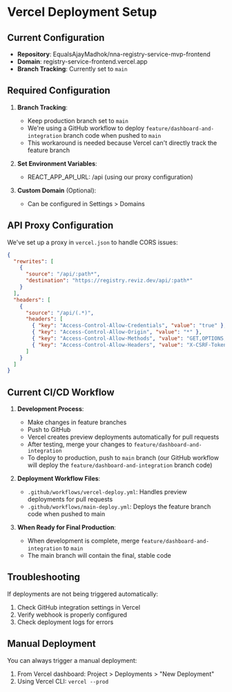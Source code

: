 # Vercel Deployment Setup

## Current Configuration

- **Repository**: EqualsAjayMadhok/nna-registry-service-mvp-frontend
- **Domain**: registry-service-frontend.vercel.app
- **Branch Tracking**: Currently set to `main`

## Required Configuration

1. **Branch Tracking**: 
   - Keep production branch set to `main` 
   - We're using a GitHub workflow to deploy `feature/dashboard-and-integration` branch code when pushed to `main`
   - This workaround is needed because Vercel can't directly track the feature branch

2. **Set Environment Variables**:
   - REACT_APP_API_URL: /api (using our proxy configuration)

3. **Custom Domain** (Optional):
   - Can be configured in Settings > Domains

## API Proxy Configuration

We've set up a proxy in `vercel.json` to handle CORS issues:

```json
{
  "rewrites": [
    { 
      "source": "/api/:path*", 
      "destination": "https://registry.reviz.dev/api/:path*" 
    }
  ],
  "headers": [
    {
      "source": "/api/(.*)",
      "headers": [
        { "key": "Access-Control-Allow-Credentials", "value": "true" },
        { "key": "Access-Control-Allow-Origin", "value": "*" },
        { "key": "Access-Control-Allow-Methods", "value": "GET,OPTIONS,PATCH,DELETE,POST,PUT" },
        { "key": "Access-Control-Allow-Headers", "value": "X-CSRF-Token, X-Requested-With, Accept, Accept-Version, Content-Length, Content-MD5, Content-Type, Date, X-Api-Version, Authorization" }
      ]
    }
  ]
}
```

## Current CI/CD Workflow

1. **Development Process**:
   - Make changes in feature branches
   - Push to GitHub
   - Vercel creates preview deployments automatically for pull requests
   - After testing, merge your changes to `feature/dashboard-and-integration`
   - To deploy to production, push to `main` branch (our GitHub workflow will deploy the `feature/dashboard-and-integration` branch code)

2. **Deployment Workflow Files**:
   - `.github/workflows/vercel-deploy.yml`: Handles preview deployments for pull requests
   - `.github/workflows/main-deploy.yml`: Deploys the feature branch code when pushed to main

3. **When Ready for Final Production**:
   - When development is complete, merge `feature/dashboard-and-integration` to `main`
   - The main branch will contain the final, stable code

## Troubleshooting

If deployments are not being triggered automatically:

1. Check GitHub integration settings in Vercel
2. Verify webhook is properly configured
3. Check deployment logs for errors

## Manual Deployment

You can always trigger a manual deployment:

1. From Vercel dashboard: Project > Deployments > "New Deployment"
2. Using Vercel CLI: `vercel --prod`